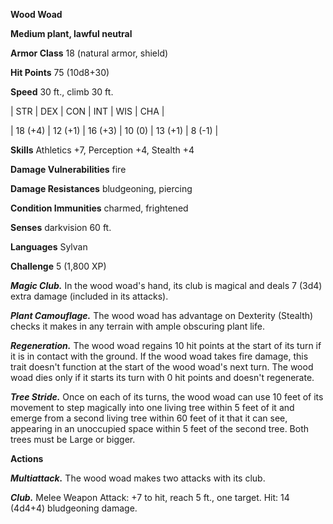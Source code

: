 **Wood Woad**

**Medium plant, lawful neutral**

**Armor Class** 18 (natural armor, shield)

**Hit Points** 75 (10d8+30)

**Speed** 30 ft., climb 30 ft.

|   STR   |   DEX   |   CON   |   INT   |   WIS   |   CHA   |
  
| 18 (+4) | 12 (+1) | 16 (+3) | 10 (0) | 13 (+1) | 8 (-1) |

**Skills** Athletics +7, Perception +4, Stealth +4

**Damage Vulnerabilities** fire

**Damage Resistances** bludgeoning, piercing

**Condition Immunities** charmed, frightened

**Senses** darkvision 60 ft.

**Languages** Sylvan

**Challenge** 5 (1,800 XP)

***Magic Club.*** In the wood woad's hand, its club is magical and deals 7 (3d4) extra damage (included in its attacks).

***Plant Camouflage.*** The wood woad has advantage on Dexterity (Stealth) checks it makes in any terrain with ample obscuring plant life.

***Regeneration.*** The wood woad regains 10 hit points at the start of its turn if it is in contact with the ground. If the wood woad takes fire damage, this trait doesn't function at the start of the wood woad's next turn. The wood woad dies only if it starts its turn with 0 hit points and doesn't regenerate.

***Tree Stride.*** Once on each of its turns, the wood woad can use 10 feet of its movement to step magically into one living tree within 5 feet of it and emerge from a second living tree within 60 feet of it that it can see, appearing in an unoccupied space within 5 feet of the second tree. Both trees must be Large or bigger.

**Actions**

***Multiattack.*** The wood woad makes two attacks with its club.

***Club.*** Melee Weapon Attack: +7 to hit, reach 5 ft., one target. Hit: 14 (4d4+4) bludgeoning damage.

